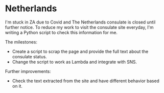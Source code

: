 # Netherlands

I'm stuck in ZA due to Covid and The Netherlands consulate is closed until further notice. To reduce my work to visit the consulate site everyday, I'm writing a Python script to check this information for me.

The milestones:
 - Create a script to scrap the page and provide the full text about the consulate status.
 - Change the script to work as Lambda and integrate with SNS.

Further improvements:
 - Check the text extracted from the site and have different behavior based on it.
